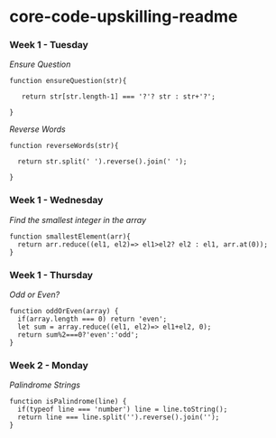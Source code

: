 # core-code-upskilling-readme

### Week 1 - Tuesday

*Ensure Question*

    function ensureQuestion(str){

       return str[str.length-1] === '?'? str : str+'?';

    }

*Reverse Words*

    function reverseWords(str){

      return str.split(' ').reverse().join(' ');

    }
    
### Week 1 - Wednesday

*Find the smallest integer in the array*

    function smallestElement(arr){
      return arr.reduce((el1, el2)=> el1>el2? el2 : el1, arr.at(0));
    }
    
### Week 1 - Thursday

*Odd or Even?*
    
    function oddOrEven(array) {
      if(array.length === 0) return 'even';
      let sum = array.reduce((el1, el2)=> el1+el2, 0);
      return sum%2===0?'even':'odd';
    }

### Week 2 - Monday

*Palindrome Strings*
    
    function isPalindrome(line) {
      if(typeof line === 'number') line = line.toString();
      return line === line.split('').reverse().join('');
    }
